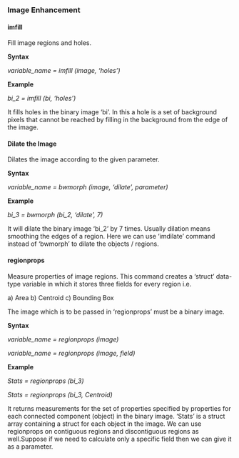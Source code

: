 ### Image Enhancement

#### imfill
Fill image regions and holes.

**Syntax**

*variable_name = imfill (image, ‘holes’)*

**Example**

*bi_2 = imfill (bi, ‘holes’)*

It fills holes in the binary image ‘bi’. In this a hole is a set of background pixels that cannot be reached by filling in the background from the edge of the image.


#### Dilate the Image
Dilates the image according to the given parameter.

**Syntax**

*variable_name = bwmorph (image, ‘dilate’, parameter)*

**Example**

*bi_3 = bwmorph (bi_2, ‘dilate’, 7)*

It will dilate the binary image ‘bi_2’ by 7 times. Usually dilation means smoothing the edges of a region. Here we can use ‘imdilate’ command instead of ‘bwmorph’ to dilate the objects / regions.


#### regionprops
Measure properties of image regions. This command creates a ‘struct’ data-type variable in which it stores three fields for every region i.e.
	
a) Area
b) Centroid
c) Bounding Box

The image which is to be passed in ‘regionprops’ must be a binary image.

**Syntax**

*variable_name = regionprops (image)*

*variable_name = regionprops (image, field)*

**Example**

*Stats = regionprops (bi_3)*

*Stats = regionprops (bi_3, Centroid)*

It returns measurements for the set of properties specified by properties for each connected component (object) in the binary image. ‘Stats’ is a struct array containing a struct for each object in the image. We can use regionprops on contiguous regions and discontiguous regions as well.Suppose if we need to calculate only a specific field then we can give it as a parameter.
